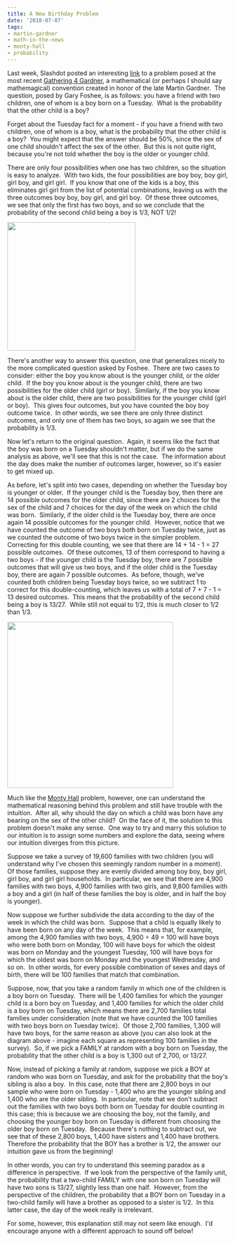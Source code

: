 ```yaml
---
title: A New Birthday Problem
date: '2010-07-07'
tags:
- martin-gardner
- math-in-the-news
- monty-hall
- probability
---
```


<p>Last week, Slashdot posted an interesting <a href="http://science.slashdot.org/story/10/06/28/2221252/The-Tuesday-Birthday-Problem?from=rss&amp;utm_source=feedburner&amp;utm_medium=feed&amp;utm_campaign=Feed%3A+Slashdot%2Fslashdot+%28Slashdot%29">link</a> to a problem posed at the most recent <a href="http://www.g4g4.com/">Gathering 4 Gardner</a>, a mathematical (or perhaps I should say mathemagical) convention created in honor of the late Martin Gardner.  The question, posed by Gary Foshee, is as follows: you have a friend with two children, one of whom is a boy born on a Tuesday.  What is the probability that the other child is a boy?</p>

<p>Forget about the Tuesday fact for a moment - if you have a friend with two children, one of whom is a boy, what is the probability that the other child is a boy?  You might expect that the answer should be 50%, since the sex of one child shouldn't affect the sex of the other.  But this is not quite right, because you're not told whether the boy is the older or younger child.</p>

<p>There are only four possibilities when one has two children, so the situation is easy to analyze.  With two kids, the four possibilities are boy boy, boy girl, girl boy, and girl girl.  If you know that one of the kids is a boy, this eliminates girl girl from the list of potential combinations, leaving us with the three outcomes boy boy, boy girl, and girl boy.  Of these three outcomes, we see that only the first has two boys, and so we conclude that the probability of the second child being a boy is 1/3, NOT 1/2!</p>

<p><a href="http://www.mathgoespop.com/wp-content/uploads/2010/07/Picture-4.png"><img class="aligncenter size-full wp-image-511" title="Picture 4" src="http://www.mathgoespop.com/wp-content/uploads/2010/07/Picture-4.png" alt="" width="292" height="292" /></a></p>

<p>There's another way to answer this question, one that generalizes nicely to the more complicated question asked by Foshee.  There are two cases to consider: either the boy you know about is the younger child, or the older child.  If the boy you know about is the younger child, there are two possibilities for the older child (girl or boy).  Similarly, if the boy you know about is the older child, there are two possibilities for the younger child (girl or boy).  This gives four outcomes, but you have counted the boy boy outcome twice.  In other words, we see there are only three distinct outcomes, and only one of them has two boys, so again we see that the probability is 1/3.</p>

<p>Now let's return to the original question.  Again, it seems like the fact that the boy was born on a Tuesday shouldn't matter, but if we do the same analysis as above, we'll see that this is not the case.  The information about the day does make the number of outcomes larger, however, so it's easier to get mixed up.</p>

<p>As before, let's split into two cases, depending on whether the Tuesday boy is younger or older.  If the younger child is the Tuesday boy, then there are 14 possible outcomes for the older child, since there are 2 choices for the sex of the child and 7 choices for the day of the week on which the child was born.  Similarly, if the older child is the Tuesday boy, there are once again 14 possible outcomes for the younger child.  However, notice that we have counted the outcome of two boys both born on Tuesday twice, just as we counted the outcome of two boys twice in the simpler problem.  Correcting for this double counting, we see that there are 14 + 14 - 1 = 27 possible outcomes.  Of these outcomes, 13 of them correspond to having a two boys - if the younger child is the Tuesday boy, there are 7 possible outcomes that will give us two boys, and if the older child is the Tuesday boy, there are again 7 possible outcomes.  As before, though, we've counted both children being Tuesday boys twice, so we subtract 1 to correct for this double-counting, which leaves us with a total of 7 + 7 - 1 = 13 desired outcomes.  This means that the probability of the second child being a boy is 13/27.  While still not equal to 1/2, this is much closer to 1/2 than 1/3.</p>

<p><a href="http://www.mathgoespop.com/wp-content/uploads/2010/07/Picture-5.png"><img class="aligncenter size-full wp-image-513" title="Picture 5" src="http://www.mathgoespop.com/wp-content/uploads/2010/07/Picture-5.png" alt="" width="378" height="378" /></a></p>

<p>Much like the <a href="http://www.mathgoespop.com/2008/08/math-in-the-news-monty-hall-strikes-again.html">Monty Hall</a> problem, however, one can understand the mathematical reasoning behind this problem and still have trouble with the intuition.  After all, why should the day on which a child was born have any bearing on the sex of the other child?  On the face of it, the solution to this problem doesn't make any sense.  One way to try and marry this solution to our intuition is to assign some numbers and explore the data, seeing where our intuition diverges from this picture.</p>

<p>Suppose we take a survey of 19,600 families with two children (you will understand why I've chosen this seemingly random number in a moment).  Of those families, suppose they are evenly divided among boy boy, boy girl, girl boy, and girl girl households.  In particular, we see that there are 4,900 families with two boys, 4,900 families with two girls, and 9,800 families with a boy and a girl (in half of these families the boy is older, and in half the boy is younger).</p>

<p>Now suppose we further subdivide the data according to the day of the week in which the child was born.  Suppose that a child is equally likely to have been born on any day of the week.  This means that, for example, among the 4,900 families with two boys, 4,900 ÷ 49 = 100 will have boys who were both born on Monday, 100 will have boys for which the oldest was born on Monday and the youngest Tuesday, 100 will have boys for which the oldest was born on Monday and the youngest Wednesday, and so on.  In other words, for every possible combination of sexes and days of birth, there will be 100 families that match that combination.</p>

<p>Suppose, now, that you take a random family in which one of the children is a boy born on Tuesday.  There will be 1,400 families for which the younger child is a born boy on Tuesday, and 1,400 families for which the older child is a boy born on Tuesday, which means there are 2,700 families total families under consideration (note that we have counted the 100 families with two boys born on Tuesday twice).  Of those 2,700 families, 1,300 will have two boys, for the same reason as above (you can also look at the diagram above - imagine each square as representing 100 families in the survey).  So, if we pick a FAMILY at random with a boy born on Tuesday, the probability that the other child is a boy is 1,300 out of 2,700, or 13/27.</p>

<p>Now, instead of picking a family at random, suppose we pick a BOY at random who was born on Tuesday, and ask for the probability that the boy's sibling is also a boy.  In this case, note that there are 2,800 boys in our sample who were born on Tuesday - 1,400 who are the younger sibling and 1,400 who are the older sibling.  In particular, note that we don't subtract out the families with two boys both born on Tuesday for double counting in this case; this is because we are choosing the boy, not the family, and choosing the younger boy born on Tuesday is different from choosing the older boy born on Tuesday.  Because there's nothing to subtract out, we see that of these 2,800 boys, 1,400 have sisters and 1,400 have brothers.  Therefore the probability that the BOY has a brother is 1/2, the answer our intuition gave us from the beginning!</p>

<p>In other words, you can try to understand this seeming paradox as a difference in perspective.  If we look from the perspective of the family unit, the probability that a two-child FAMILY with one son born on Tuesday will have two sons is 13/27, slightly less than one half.  However, from the perspective of the children, the probability that a BOY born on Tuesday in a two-child family will have a brother as opposed to a sister is 1/2.  In this latter case, the day of the week really is irrelevant.</p>

<p>For some, however, this explanation still may not seem like enough.  I'd encourage anyone with a different approach to sound off below!</p>
